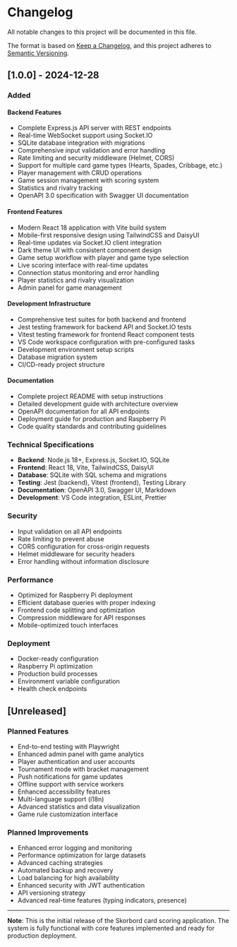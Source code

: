 # Changelog

All notable changes to this project will be documented in this file.

The format is based on [Keep a Changelog](https://keepachangelog.com/en/1.0.0/),
and this project adheres to [Semantic Versioning](https://semver.org/spec/v2.0.0.html).

## [1.0.0] - 2024-12-28

### Added

#### Backend Features

- Complete Express.js API server with REST endpoints
- Real-time WebSocket support using Socket.IO
- SQLite database integration with migrations
- Comprehensive input validation and error handling
- Rate limiting and security middleware (Helmet, CORS)
- Support for multiple card game types (Hearts, Spades, Cribbage, etc.)
- Player management with CRUD operations
- Game session management with scoring system
- Statistics and rivalry tracking
- OpenAPI 3.0 specification with Swagger UI documentation

#### Frontend Features

- Modern React 18 application with Vite build system
- Mobile-first responsive design using TailwindCSS and DaisyUI
- Real-time updates via Socket.IO client integration
- Dark theme UI with consistent component design
- Game setup workflow with player and game type selection
- Live scoring interface with real-time updates
- Connection status monitoring and error handling
- Player statistics and rivalry visualization
- Admin panel for game management

#### Development Infrastructure

- Comprehensive test suites for both backend and frontend
- Jest testing framework for backend API and Socket.IO tests
- Vitest testing framework for frontend React component tests
- VS Code workspace configuration with pre-configured tasks
- Development environment setup scripts
- Database migration system
- CI/CD-ready project structure

#### Documentation

- Complete project README with setup instructions
- Detailed development guide with architecture overview
- OpenAPI documentation for all API endpoints
- Deployment guide for production and Raspberry Pi
- Code quality standards and contributing guidelines

### Technical Specifications

- **Backend**: Node.js 18+, Express.js, Socket.IO, SQLite
- **Frontend**: React 18, Vite, TailwindCSS, DaisyUI
- **Database**: SQLite with SQL schema and migrations
- **Testing**: Jest (backend), Vitest (frontend), Testing Library
- **Documentation**: OpenAPI 3.0, Swagger UI, Markdown
- **Development**: VS Code integration, ESLint, Prettier

### Security

- Input validation on all API endpoints
- Rate limiting to prevent abuse
- CORS configuration for cross-origin requests
- Helmet middleware for security headers
- Error handling without information disclosure

### Performance

- Optimized for Raspberry Pi deployment
- Efficient database queries with proper indexing
- Frontend code splitting and optimization
- Compression middleware for API responses
- Mobile-optimized touch interfaces

### Deployment

- Docker-ready configuration
- Raspberry Pi optimization
- Production build processes
- Environment variable configuration
- Health check endpoints

## [Unreleased]

### Planned Features

- End-to-end testing with Playwright
- Enhanced admin panel with game analytics
- Player authentication and user accounts
- Tournament mode with bracket management
- Push notifications for game updates
- Offline support with service workers
- Enhanced accessibility features
- Multi-language support (i18n)
- Advanced statistics and data visualization
- Game rule customization interface

### Planned Improvements

- Enhanced error logging and monitoring
- Performance optimization for large datasets
- Advanced caching strategies
- Automated backup and recovery
- Load balancing for high availability
- Enhanced security with JWT authentication
- API versioning strategy
- Advanced real-time features (typing indicators, presence)

---

**Note**: This is the initial release of the Skorbord card scoring application. The system is fully functional with core features implemented and ready for production deployment.
